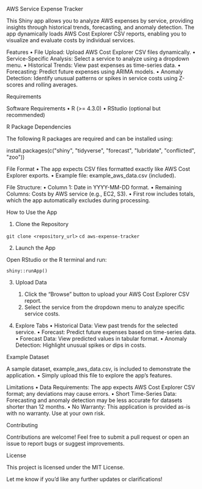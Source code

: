 AWS Service Expense Tracker

This Shiny app allows you to analyze AWS expenses by service, providing insights through historical trends, forecasting, and anomaly detection. The app dynamically loads AWS Cost Explorer CSV reports, enabling you to visualize and evaluate costs by individual services.

Features
	•	File Upload: Upload AWS Cost Explorer CSV files dynamically.
	•	Service-Specific Analysis: Select a service to analyze using a dropdown menu.
	•	Historical Trends: View past expenses as time-series data.
	•	Forecasting: Predict future expenses using ARIMA models.
	•	Anomaly Detection: Identify unusual patterns or spikes in service costs using Z-scores and rolling averages.

Requirements

Software Requirements
	•	R (>= 4.3.0)
	•	RStudio (optional but recommended)

R Package Dependencies

The following R packages are required and can be installed using:

install.packages(c("shiny", "tidyverse", "forecast", "lubridate", "conflicted", "zoo"))

File Format
	•	The app expects CSV files formatted exactly like AWS Cost Explorer exports.
	•	Example file: example_aws_data.csv (included).

File Structure:
	•	Column 1: Date in YYYY-MM-DD format.
	•	Remaining Columns: Costs by AWS service (e.g., EC2, S3).
	•	First row includes totals, which the app automatically excludes during processing.

How to Use the App

1. Clone the Repository

``git clone <repository_url>``
``cd aws-expense-tracker``

2. Launch the App

Open RStudio or the R terminal and run:

``shiny::runApp()``

3. Upload Data
	1.	Click the “Browse” button to upload your AWS Cost Explorer CSV report.
	2.	Select the service from the dropdown menu to analyze specific service costs.

4. Explore Tabs
	•	Historical Data: View past trends for the selected service.
	•	Forecast: Predict future expenses based on time-series data.
	•	Forecast Data: View predicted values in tabular format.
	•	Anomaly Detection: Highlight unusual spikes or dips in costs.

Example Dataset

A sample dataset, example_aws_data.csv, is included to demonstrate the application.
	•	Simply upload this file to explore the app’s features.

Limitations
	•	Data Requirements: The app expects AWS Cost Explorer CSV format; any deviations may cause errors.
	•	Short Time-Series Data: Forecasting and anomaly detection may be less accurate for datasets shorter than 12 months.
	•	No Warranty: This application is provided as-is with no warranty. Use at your own risk.

Contributing

Contributions are welcome! Feel free to submit a pull request or open an issue to report bugs or suggest improvements.

License

This project is licensed under the MIT License.

Let me know if you’d like any further updates or clarifications!
